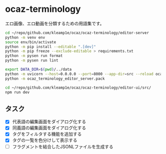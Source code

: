 # ocaz-terminology

エロ画像、エロ動画を分類するための用語集です。

```sh
cd ~/repo/github.com/kleamp1e/ocaz/ocaz-terminology/editor-server
python -m venv env
source env/bin/activate
python -m pip install --editable ".[dev]"
python -m pip freeze --exclude-editable > requirements.txt
python -m pysen run format
python -m pysen run lint

export DATA_DIR=$(pwd)/../data
python -m uvicorn --host=0.0.0.0 --port=8000 --app-dir=src --reload ocaz_terminology_editor_server.server:app
python -m ocaz_terminology_editor_server.pack
```

```sh
cd ~/repo/github.com/kleamp1e/ocaz/ocaz-terminology/editor-ui/src/
npm run dev
```

## タスク

* [x] 代表語の編集画面をダイアログ化する
* [x] 同義語の編集画面をダイアログ化する
* [x] タグをフィルタする機能を追加する
* [x] タグの一覧を色分けして表示する
* [ ] フラグメントを結合したJSONLファイルを生成する
